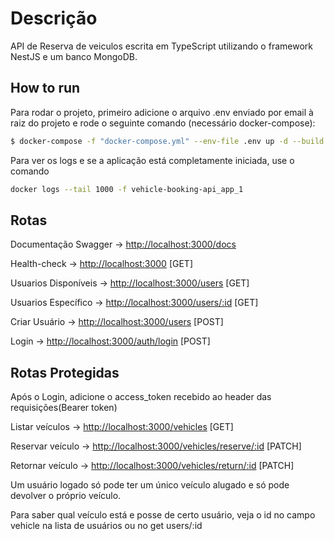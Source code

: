 # Descrição

API de Reserva de veiculos escrita em TypeScript utilizando o framework NestJS e um banco MongoDB.

## How to run

Para rodar o projeto, primeiro adicione o arquivo .env enviado por email à raiz do projeto e rode o seguinte comando (necessário docker-compose):
```bash
$ docker-compose -f "docker-compose.yml" --env-file .env up -d --build
```

Para ver os logs e se a aplicação está completamente iniciada, use o comando
```bash
docker logs --tail 1000 -f vehicle-booking-api_app_1
```

## Rotas
Documentação Swagger -> [http://localhost:3000/docs](http://localhost:3000/docs)

Health-check -> [http://localhost:3000](http://localhost:3000) [GET]

Usuarios Disponíveis -> [http://localhost:3000/users](http://localhost:3000/users) [GET]

Usuarios Específico -> [http://localhost:3000/users/:id](http://localhost:3000/users/:id) [GET]

Criar Usuário -> [http://localhost:3000/users](http://localhost:3000/users) [POST]

Login -> [http://localhost:3000/auth/login](http://localhost:3000/auth/login) [POST]

## Rotas Protegidas

Após o Login, adicione o access_token recebido ao header das requisições(Bearer token)

Listar veículos -> [http://localhost:3000/vehicles](http://localhost:3000/vehicles) [GET]

Reservar veículo -> [http://localhost:3000/vehicles/reserve/:id](http://localhost:3000/vehicles/reserve/:id) [PATCH]

Retornar veículo -> [http://localhost:3000/vehicles/return/:id](http://localhost:3000/vehicles/return/:id) [PATCH]

Um usuário logado só pode ter um único veículo alugado e só pode devolver o próprio veículo.

Para saber qual veículo está e posse de certo usuário, veja o id no campo vehicle na lista de usuários ou no get users/:id
